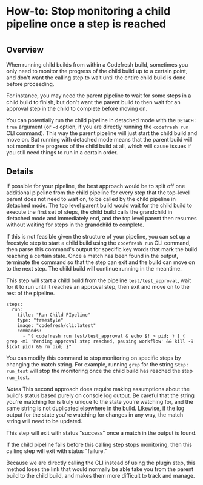 # How-to: Stop monitoring a child pipeline once a step is reached

#

## Overview

When running child builds from within a Codefresh build, sometimes you only
need to monitor the progress of the child build up to a certain point, and
don't want the calling step to wait until the entire child build is done
before proceeding.

For instance, you may need the parent pipeline to wait for some steps in a
child build to finish, but don't want the parent build to then wait for an
approval step in the child to complete before moving on.

You can potentially run the child pipeline in detached mode with the `DETACH:
true` argument (or `-d` option, if you are directly running the `codefresh
run` CLI command). This way the parent pipeline will just start the child
build and move on. But running with detached mode means that the parent build
will not monitor the progress of the child build at all, which will cause
issues if you still need things to run in a certain order.

## Details

If possible for your pipeline, the best approach would be to split off one
additional pipeline from the child pipeline for every step that the top-level
parent does not need to wait on, to be called by the child pipeline in
detached mode. The top level parent build would wait for the child build to
execute the first set of steps, the child build calls the grandchild in
detached mode and immediately end, and the top level parent then resumes
without waiting for steps in the grandchild to complete.

If this is not feasible given the structure of your pipeline, you can set up a
freestyle step to start a child build using the `codefresh run` CLI command,
then parse this command's output for specific key words that mark the build
reaching a certain state. Once a match has been found in the output, terminate
the command so that the step can exit and the build can move on to the next
step. The child build will continue running in the meantime.

This step will start a child build from the pipeline `test/test_approval`,
wait for it to run until it reaches an approval step, then exit and move on to
the rest of the pipeline.

    
    
    steps:
      run:
        title: "Run Child PIpeline"
        type: "freestyle"
        image: "codefresh/cli:latest"
        commands:
          - "{ codefresh run test/test_approval & echo $! > pid; } | { grep -m1 'Pending approval step reached, pausing workflow' && kill -9 $(cat pid) && rm pid; }"
    

You can modify this command to stop monitoring on specific steps by changing
the match string. For example, running `grep` for the string `Step: run_test`
will stop the monitoring once the child build has reached the step `run_test`.

_Notes_ This second approach does require making assumptions about the build's
status based purely on console log output. Be careful that the string you're
matching for is truly unique to the state you're watching for, and the same
string is not duplicated elsewhere in the build. Likewise, if the log output
for the state you're watching for changes in any way, the match string will
need to be updated.

This step will exit with status "success" once a match in the output is found.

If the child pipeline fails before this calling step stops monitoring, then
this calling step will exit with status "failure."

Because we are directly calling the CLI instead of using the plugin step, this
method loses the link that would normally be able take you from the parent
build to the child build, and makes them more difficult to track and manage.


